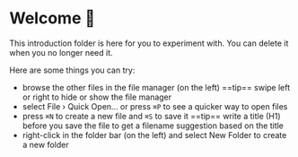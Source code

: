 # Welcome 👋

This introduction folder is here for you to experiment with. You can delete it when you no longer need it.

Here are some things you can try:

- browse the other files in the file manager (on the left)
  ==tip== swipe left or right to hide or show the file manager
- select File › Quick Open... or press `⌘P` to see a quicker way to open files
- press `⌘N` to create a new file and `⌘S` to save it
  ==tip== write a title (H1) before you save the file to get a filename suggestion based on the title
- right-click in the folder bar (on the left) and select New Folder to create a new folder
